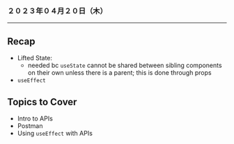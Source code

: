 ### ２０２３年０４月２０日（木）
---
## **Recap**
- Lifted State:
    - needed bc `useState` cannot be shared between sibling components on their own unless there is a parent; this is done through props
- `useEffect`

## **Topics to Cover**
- Intro to APIs
- Postman
- Using `useEffect` with APIs 
